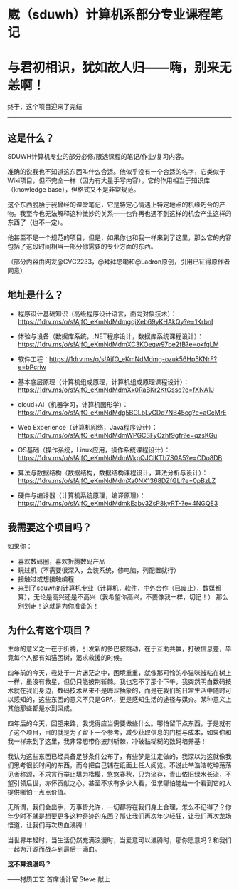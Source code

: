 # 崴（sduwh）计算机系部分专业课程笔记


# 与君初相识，犹如故人归——嗨，别来无恙啊！

终于，这个项目迎来了完结

---

## 这是什么？

SDUWH计算机专业的部分必修/限选课程的笔记/作业/复习内容。

准确的说我也不知道这东西叫什么合适。他似乎没有一个合适的名字，它类似于Wiki项目，但不完全一样（因为有大量手写内容）。它的作用相当于知识库（knowledge base），但格式又不是非常规范。

这个东西脱胎于我曾经的课堂笔记，它是特定心情遇上特定地点的机缘巧合的产物。我至今也无法解释这种微妙的关系——也许再也遇不到这样的机会产生这样的东西了（也不一定）。

他甚至不是一个规范的项目，但是，如果你也和我一样来到了这里，那么它的内容包括了这段时间相当一部分你需要的专业方面的东西。

（部分内容由网友@CVC2233，@拜拜您嘞和@Ladron原创，引用已征得原作者同意）

## 地址是什么？

- 程序设计基础知识（高级程序设计语言，面向对象技术）：https://1drv.ms/o/s!AjfO_eKmNdMdmgqiXeb69yKHAkQy?e=1KrbnI

- 体验与设备（数据库系统，.NET程序设计，数据库系统课程设计）：https://1drv.ms/o/s!AjfO_eKmNdMdmXC3KOeqw97be2fB?e=okfgLM

- 软件工程：https://1drv.ms/o/s!AjfO_eKmNdMdmg-ozuk56Hp5KNrF?e=bPcriw

- 基本底层原理（计算机组成原理，计算机组成原理课程设计）：https://1drv.ms/o/s!AjfO_eKmNdMdmXx0RaBKr2KtGssq?e=fXNA1J

- cloud+AI（机器学习，计算机图形学）：https://1drv.ms/o/s!AjfO_eKmNdMdg5BGLbLyGDd7NB45cg?e=aCcMrE

- Web Experience（计算机网络，Java程序设计）：https://1drv.ms/o/s!AjfO_eKmNdMdmWPGCSFyCzhf9gfr?e=qzsKGu

- OS基础（操作系统，Linux应用，操作系统课程设计）：https://1drv.ms/o/s!AjfO_eKmNdMdmWkpQJClKTb7S0A5?e=CDo8DB

- 算法与数据结构（数据结构，数据结构课程设计，算法分析与设计）：https://1drv.ms/o/s!AjfO_eKmNdMdmXa0NX1368DZfGLI?e=0pBzLZ

- 硬件与编译器（计算机系统原理，编译原理）：https://1drv.ms/o/s!AjfO_eKmNdMdmkEabv3ZsP8kyRT-?e=4NGQE3

## 我需要这个项目吗？

如果你：
- 喜欢数码圈，喜欢折腾数码产品
- 玩过机（不需要很深入，会装系统，修电脑，列配置就行）
- 接触过或想接触编程
- 来到了sduwh的计算机专业（计算机，软件，中外合作（已废止），数媒都算），无论是高兴还是不高兴（我希望你高兴，不要像我一样，切记！）
那么别划走！这就是为你准备的！

## 为什么有这个项目？
生命的意义之一在于折腾，引发新的多巴胺跳动，在于互助共赢，打破信息差，毕竟每个人都有如猫困树，渴求救援的时候。

四年前的今天，我处于一片迷茫之中，困境重重，就像那可怜的小猫咪被粘在树上一样，虽没有救星，但仍只能披荆斩棘。我也忘不了那个下午，我突然明白数码技术就在我们身边，数码技术从来不是晦涩抽象的，而是在我们的日常生活中随时可以感知的，这些东西的意义不只是GPA，更是感知生活的途径与媒介。某种意义上其他那些都是水到渠成。

四年后的今天，回望来路，我觉得应当需要做些什么。哪怕留下点东西，于是就有了这个项目，目的就是为了留下一个参考，减少获取信息的门槛与成本，如果你和我一样来到了这里，我非常想带你披荆斩棘，冲破黏糊糊的数码培养基！

我认为这些东西已经具备足够条件公布了，有些梦是注定做的，我深以为这就像我们思考很长时间的东西，而今把自己铺在纸面上任人阅览。不说此举浩浩乾坤荡荡见者称颂，不求言行举止堪为楷模，悠悠春秋，只为流存，青山依旧绿水长流，不望引领后世，亦怀贡献之心。甚至不求有多少人看，但求哪怕能给一个看到它的人提供哪怕一点点价值。

无所谓，我们会出手，万事皆允许，一切都将在我们身上合理，怎么不记得了？你年少时不就是想要更多这种奇迹的东西？那让我们再次年少轻狂，让我们再次龙场悟道，让我们再次热血沸腾！

当世界年轻时，当生活仍然充满浪漫时，当爱意可以沸腾时，那你愿意吗？和我们一起为开源而战斗到最后一滴血。

**这不算浪漫吗？**

——材质工艺 首席设计官 Steve 献上
